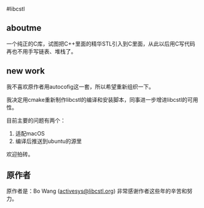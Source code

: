 #libcstl

## aboutme
一个纯正的C库，试图把C++里面的精华STL引入到C里面，从此以后用C写代码再也不用手写链表、堆栈了。

## new work
我不喜欢原作者用autocofig这一套，所以希望重新组织一下。

我决定用cmake重新制作libcstl的编译和安装脚本，同事进一步增进libcstl的可用性。

目前主要的问题有两个：

1. 适配macOS
2. 编译后推送到ubuntu的源里

欢迎拍砖。

## 原作者

原作者是：Bo Wang (activesys@libcstl.org)
非常感谢作者这些年的辛苦和努力。
